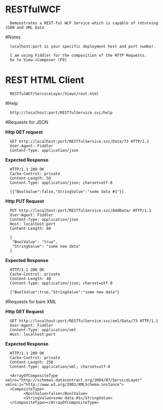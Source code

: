 # RESTfulWCF
      
      Demonstrates a REST-ful WCF Service which is capable of returning JSON and XML Data

#Notes 

      localhost:port is your specific deployment host and port number.

      I am using Fiddler for the composition of the HTTP Requests. 
      Go to View->Composer (F9)
  
# REST HTML Client

      RESTfulWCF/ServiceLayer/Views/rest.html

#Help

      http://localhost:port/RESTfulService.svc/help

#Requests for JSON

**Http GET request**

      GET http://localhost:port/RESTfulService.svc/Data/73 HTTP/1.1
      User-Agent: Fiddler
      Content-Type: application/json

**Expected Response**

      HTTP/1.1 200 OK
      Cache-Control: private
      Content-Length: 50
      Content-Type: application/json; charset=utf-8
      
      [{"BoolValue":false,"StringValue":"some data #1"}]

**Http PUT Request**

      PUT http://localhost:port/RESTfulService.svc/AddData/ HTTP/1.1
      User-Agent: Fiddler
      Content-Type: application/json
      Host: localhost:port
      Content-Length: 60
      
      {
       "BoolValue": "true",
       "StringValue": "some new data"
      }

**Expected Response**

      HTTP/1.1 200 OK
      Cache-Control: private
      Content-Length: 48
      Content-Type: application/json; charset=utf-8
      
      {"BoolValue":true,"StringValue":"some new data"}

#Requests for bare XML

**Http GET Request**

      GET http://localhost:port/RESTfulService.svc/xml/Data/73 HTTP/1.1
      User-Agent: Fiddler
      Content-Type: application/xml
      Host: localhost:port


**Expected Response**

      HTTP/1.1 200 OK
      Cache-Control: private
      Content-Length: 256
      Content-Type: application/xml; charset=utf-8
      
      <ArrayOfCompositeType xmlns="http://schemas.datacontract.org/2004/07/ServiceLayer" xmlns:i="http://www.w3.org/2001/XMLSchema-instance">
      <CompositeType>
            <BoolValue>false</BoolValue>
            <StringValue>some data #1</StringValue>
      </CompositeType></ArrayOfCompositeType>
